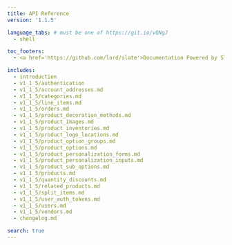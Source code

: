 ```yaml
---
title: API Reference
version: '1.1.5'

language_tabs: # must be one of https://git.io/vQNgJ
  - shell

toc_footers:
  - <a href='https://github.com/lord/slate'>Documentation Powered by Slate</a>

includes:
  - introduction
  - v1_1_5/authentication
  - v1_1_5/account_addresses.md
  - v1_1_5/categories.md
  - v1_1_5/line_items.md
  - v1_1_5/orders.md
  - v1_1_5/product_decoration_methods.md
  - v1_1_5/product_images.md
  - v1_1_5/product_inventories.md
  - v1_1_5/product_logo_locations.md
  - v1_1_5/product_option_groups.md
  - v1_1_5/product_options.md
  - v1_1_5/product_personalization_forms.md
  - v1_1_5/product_personalization_inputs.md
  - v1_1_5/product_sub_options.md
  - v1_1_5/products.md
  - v1_1_5/quantity_discounts.md
  - v1_1_5/related_products.md
  - v1_1_5/split_items.md
  - v1_1_5/user_auth_tokens.md
  - v1_1_5/users.md
  - v1_1_5/vendors.md
  - changelog.md

search: true
---
```

